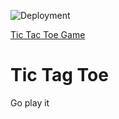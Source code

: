 ![Deployment](https://github.com/2underscores/tic-tac-toe/actions/workflows/build-deploy.yml/badge.svg)

[Tic Tac Toe Game](https://tictactoe.not-localhost.com/)

# Tic Tag Toe
Go play it